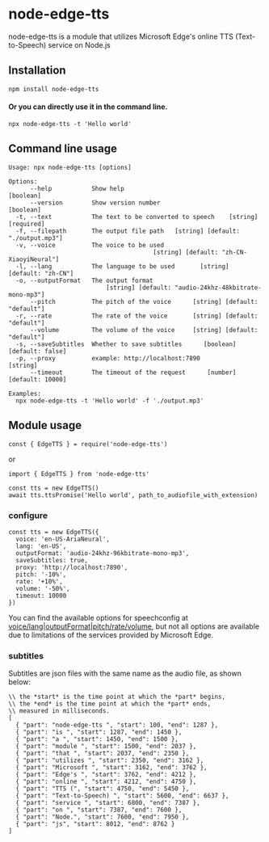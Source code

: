 # node-edge-tts

node-edge-tts is a module that utilizes Microsoft Edge's online TTS (Text-to-Speech) service on Node.js


## Installation

```
npm install node-edge-tts
```

#### Or you can directly use it in the command line.
```
npx node-edge-tts -t 'Hello world'
```


## Command line usage
```
Usage: npx node-edge-tts [options]

Options:
      --help           Show help                                       [boolean]
      --version        Show version number                             [boolean]
  -t, --text           The text to be converted to speech    [string] [required]
  -f, --filepath       The output file path   [string] [default: "./output.mp3"]
  -v, --voice          The voice to be used
                                        [string] [default: "zh-CN-XiaoyiNeural"]
  -l, --lang           The language to be used       [string] [default: "zh-CN"]
  -o, --outputFormat   The output format
                           [string] [default: "audio-24khz-48kbitrate-mono-mp3"]
      --pitch          The pitch of the voice      [string] [default: "default"]
  -r, --rate           The rate of the voice       [string] [default: "default"]
      --volume         The volume of the voice     [string] [default: "default"]
  -s, --saveSubtitles  Whether to save subtitles      [boolean] [default: false]
  -p, --proxy          example: http://localhost:7890                   [string]
      --timeout        The timeout of the request      [number] [default: 10000]

Examples:
  npx node-edge-tts -t 'Hello world' -f './output.mp3'
```


## Module usage

```
const { EdgeTTS } = require('node-edge-tts')
```
or
```
import { EdgeTTS } from 'node-edge-tts'
```

```
const tts = new EdgeTTS()
await tts.ttsPromise('Hello world', path_to_audiofile_with_extension)
```

### configure
```
const tts = new EdgeTTS({
  voice: 'en-US-AriaNeural',
  lang: 'en-US',
  outputFormat: 'audio-24khz-96kbitrate-mono-mp3',
  saveSubtitles: true,
  proxy: 'http://localhost:7890',
  pitch: '-10%',
  rate: '+10%',
  volume: '-50%',
  timeout: 10000
})
```
You can find the available options for speechconfig at [voice/lang](https://learn.microsoft.com/en-us/azure/ai-services/speech-service/language-support?tabs=tts)|[outputFormat](https://learn.microsoft.com/en-us/dotnet/api/microsoft.cognitiveservices.speech.speechsynthesisoutputformat?view=azure-dotnet)|[pitch/rate/volume](https://learn.microsoft.com/en-us/azure/ai-services/speech-service/speech-synthesis-markup-voice), but not all options are available due to limitations of the services provided by Microsoft Edge.

### subtitles
Subtitles are json files with the same name as the audio file, as shown below:
```
\\ the *start* is the time point at which the *part* begins,
\\ the *end* is the time point at which the *part* ends,
\\ measured in milliseconds.
[
  { "part": "node-edge-tts ", "start": 100, "end": 1287 },
  { "part": "is ", "start": 1287, "end": 1450 },
  { "part": "a ", "start": 1450, "end": 1500 },
  { "part": "module ", "start": 1500, "end": 2037 },
  { "part": "that ", "start": 2037, "end": 2350 },
  { "part": "utilizes ", "start": 2350, "end": 3162 },
  { "part": "Microsoft ", "start": 3162, "end": 3762 },
  { "part": "Edge's ", "start": 3762, "end": 4212 },
  { "part": "online ", "start": 4212, "end": 4750 },
  { "part": "TTS (", "start": 4750, "end": 5450 },
  { "part": "Text-to-Speech) ", "start": 5600, "end": 6637 },
  { "part": "service ", "start": 6800, "end": 7387 },
  { "part": "on ", "start": 7387, "end": 7600 },
  { "part": "Node.", "start": 7600, "end": 7950 },
  { "part": "js", "start": 8012, "end": 8762 }
]
```
